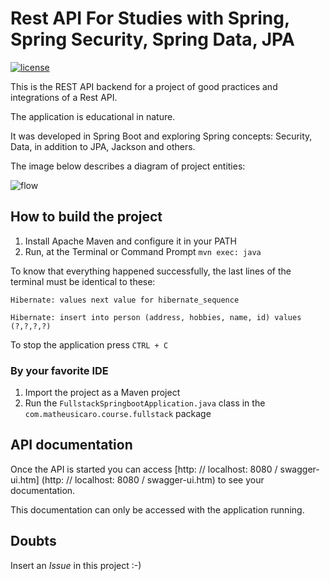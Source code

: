 # Rest API For Studies with Spring, Spring Security, Spring Data, JPA
[![license](https://img.shields.io/github/license/DAVFoundation/captain-n3m0.svg?style=flat-square)](https://github.com/matheusicaro/rest-api-spring-postgresql/blob/master/LICENSE)

This is the REST API backend for a project of good practices and integrations of a Rest API.

The application is educational in nature.

It was developed in Spring Boot and exploring Spring concepts: Security, Data, in addition to JPA, Jackson and others.

The image below describes a diagram of project entities:

![flow](https://user-images.githubusercontent.com/29001162/97117472-c6489e80-16e2-11eb-8b80-f6c0cff87c42.png)

## How to build the project

1. Install Apache Maven and configure it in your PATH
2. Run, at the Terminal or Command Prompt `mvn exec: java`

To know that everything happened successfully, the last lines of the terminal must be identical to these:

``
Hibernate: values next value for hibernate_sequence
``

``Hibernate: insert into person (address, hobbies, name, id) values (?,?,?,?)
``

To stop the application press `CTRL + C`

### By your favorite IDE

1. Import the project as a Maven project
2. Run the `FullstackSpringbootApplication.java` class in the` com.matheusicaro.course.fullstack` package


## API documentation

Once the API is started you can access [http: // localhost: 8080 / swagger-ui.htm] (http: // localhost: 8080 / swagger-ui.htm)
to see your documentation.

This documentation can only be accessed with the application running.

## Doubts

Insert an _Issue_ in this project :-)
